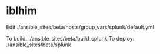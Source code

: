 # iblhim

Edit ./ansible_sites/beta/hosts/group_vars/splunk/default.yml

To build: ./ansible_sites/beta/build_splunk
To deploy: ./ansible_sites/beta/splunk
